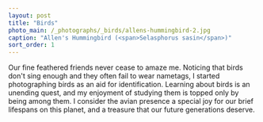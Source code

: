 ```yaml
---
layout: post
title: "Birds"
photo_main: /_photographs/_birds/allens-hummingbird-2.jpg
caption: "Allen's Hummingbird (<span>Selasphorus sasin</span>)"
sort_order: 1
---
```

Our fine feathered friends never cease to amaze me. Noticing that birds don't sing enough and they often fail to wear nametags, I started photographing birds as an aid for identification. Learning about birds is an unending quest, and my enjoyment of studying them is topped only by being among them. I consider the avian presence a special joy for our brief lifespans on this planet, and a treasure that our future generations deserve.
